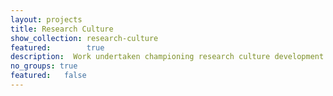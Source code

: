 ```yaml
---
layout: projects
title: Research Culture
show_collection: research-culture
featured:        true
description:  Work undertaken championing research culture development and engagement
no_groups: true
featured: 	false
---
```

